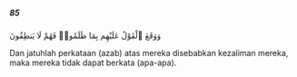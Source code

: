 ##### 85

<span class="ayah">وَوَقَعَ ٱلْقَوْلُ عَلَيْهِم بِمَا ظَلَمُوا۟ فَهُمْ لَا يَنطِقُونَ</span>

<span class="ayah_translation">Dan jatuhlah perkataan (azab) atas mereka disebabkan kezaliman mereka, maka mereka tidak dapat berkata (apa-apa).</span>

